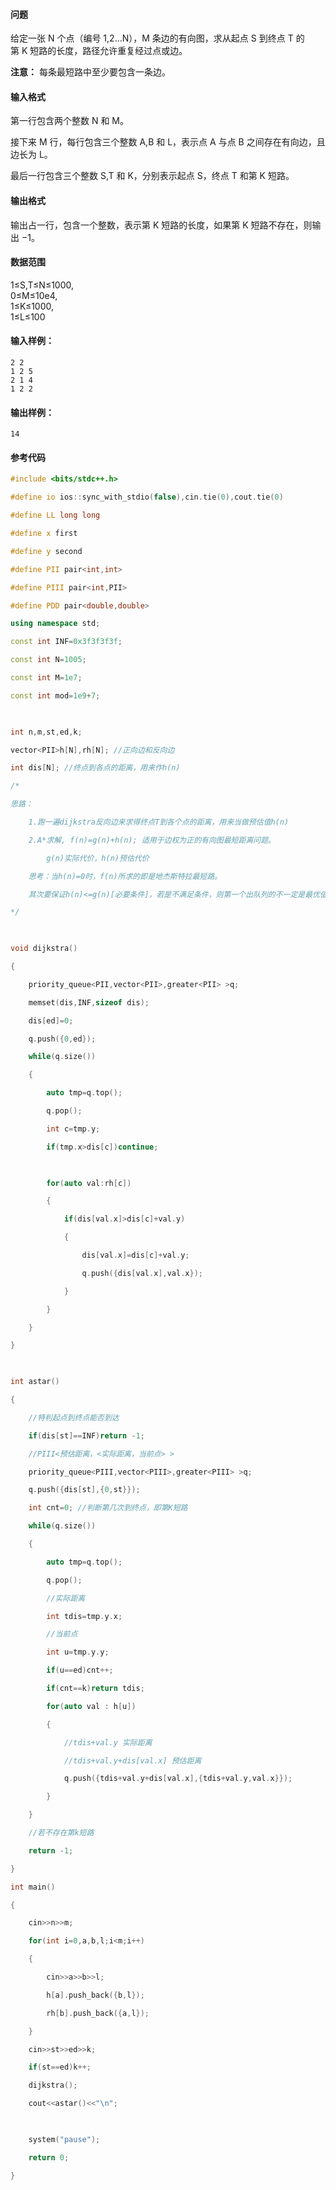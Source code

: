 
  
#### 问题
给定一张 N 个点（编号 1,2…N），M 条边的有向图，求从起点 S 到终点 T 的第 K 短路的长度，路径允许重复经过点或边。

**注意：** 每条最短路中至少要包含一条边。

#### 输入格式

第一行包含两个整数 N 和 M。

接下来 M 行，每行包含三个整数 A,B 和 L，表示点 A 与点 B 之间存在有向边，且边长为 L。

最后一行包含三个整数 S,T 和 K，分别表示起点 S，终点 T 和第 K 短路。

#### 输出格式

输出占一行，包含一个整数，表示第 K 短路的长度，如果第 K 短路不存在，则输出 −1。

#### 数据范围

1≤S,T≤N≤1000,  
0≤M≤10e4,  
1≤K≤1000,  
1≤L≤100

#### 输入样例：

```
2 2
1 2 5
2 1 4
1 2 2
```

#### 输出样例：

```
14
```


#### 参考代码

```c++
#include <bits/stdc++.h>

#define io ios::sync_with_stdio(false),cin.tie(0),cout.tie(0)

#define LL long long

#define x first

#define y second

#define PII pair<int,int>

#define PIII pair<int,PII>

#define PDD pair<double,double>

using namespace std;

const int INF=0x3f3f3f3f;

const int N=1005;

const int M=1e7;

const int mod=1e9+7;

  

int n,m,st,ed,k;

vector<PII>h[N],rh[N]; //正向边和反向边

int dis[N]; //终点到各点的距离，用来作h(n)

/*

思路：

    1.跑一遍dijkstra反向边来求得终点T到各个点的距离，用来当做预估值h(n)

    2.A*求解, f(n)=g(n)+h(n); 适用于边权为正的有向图最短距离问题。

        g(n)实际代价，h(n)预估代价

    思考：当h(n)=0时，f(n)所求的即是地杰斯特拉最短路。

    其次要保证h(n)<=g(n)[必要条件]，若是不满足条件，则第一个出队列的不一定是最优值。

*/

  

void dijkstra()

{

    priority_queue<PII,vector<PII>,greater<PII> >q;

    memset(dis,INF,sizeof dis);

    dis[ed]=0;

    q.push({0,ed});

    while(q.size())

    {

        auto tmp=q.top();

        q.pop();

        int c=tmp.y;

        if(tmp.x>dis[c])continue;

  

        for(auto val:rh[c])

        {

            if(dis[val.x]>dis[c]+val.y)

            {

                dis[val.x]=dis[c]+val.y;

                q.push({dis[val.x],val.x});

            }

        }

    }

}

  

int astar()

{

    //特判起点到终点能否到达

    if(dis[st]==INF)return -1;

    //PIII<预估距离，<实际距离，当前点> >

    priority_queue<PIII,vector<PIII>,greater<PIII> >q;

    q.push({dis[st],{0,st}});

    int cnt=0; //判断第几次到终点，即第K短路

    while(q.size())

    {

        auto tmp=q.top();

        q.pop();

        //实际距离

        int tdis=tmp.y.x;

        //当前点

        int u=tmp.y.y;

        if(u==ed)cnt++;

        if(cnt==k)return tdis;

        for(auto val : h[u])

        {

            //tdis+val.y 实际距离

            //tdis+val.y+dis[val.x] 预估距离

            q.push({tdis+val.y+dis[val.x],{tdis+val.y,val.x}});

        }

    }

    //若不存在第k短路

    return -1;

}

int main()

{

    cin>>n>>m;

    for(int i=0,a,b,l;i<m;i++)

    {

        cin>>a>>b>>l;

        h[a].push_back({b,l});

        rh[b].push_back({a,l});

    }

    cin>>st>>ed>>k;

    if(st==ed)k++;

    dijkstra();

    cout<<astar()<<"\n";

  

    system("pause");

    return 0;

}

```